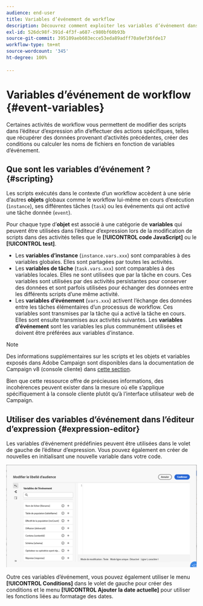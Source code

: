 ```yaml
---
audience: end-user
title: Variables d’événement de workflow
description: Découvrez comment exploiter les variables d’événement dans vos workflows.
exl-id: 526dc98f-391d-4f3f-a687-c980bf60b93b
source-git-commit: 395109aeb603ecce53eda89adff70a9ef36fde17
workflow-type: tm+mt
source-wordcount: '345'
ht-degree: 100%

---
```


# Variables d’événement de workflow {#event-variables}

Certaines activités de workflow vous permettent de modifier des scripts dans l’éditeur d’expression afin d’effectuer des actions spécifiques, telles que récupérer des données provenant d’activités précédentes, créer des conditions ou calculer les noms de fichiers en fonction de variables d’événement.

## Que sont les variables d’événement ? {#scripting}

Les scripts exécutés dans le contexte d’un workflow accèdent à une série d’autres **objets** globaux comme le workflow lui-même en cours d’exécution (`ìnstance`), ses différentes tâches (`task`) ou les événements qui ont activé une tâche donnée (`event`).

Pour chaque type d’**objet** est associé à une catégorie de **variables** qui peuvent être utilisées dans l’éditeur d’expression lors de la modification de scripts dans des activités telles que le **[!UICONTROL code JavaScript]** ou le **[!UICONTROL test]**.

* Les **variables d’instance** (`instance.vars.xxx`) sont comparables à des variables globales. Elles sont partagées par toutes les activités.
* Les **variables de tâche** (`task.vars.xxx`) sont comparables à des variables locales. Elles ne sont utilisées que par la tâche en cours. Ces variables sont utilisées par des activités persistantes pour conserver des données et sont parfois utilisées pour échanger des données entre les différents scripts d’une même activité.
* Les **variables d’événement** (`vars.xxx`) activent l’échange des données entre les tâches élémentaires d’un processus de workflow. Ces variables sont transmises par la tâche qui a activé la tâche en cours. Elles sont ensuite transmises aux activités suivantes. Les **variables d’événement** sont les variables les plus communément utilisées et doivent être préférées aux variables d’instance.

>[!NOTE]
>
>Des informations supplémentaires sur les scripts et les objets et variables exposés dans Adobe Campaign sont disponibles dans la documentation de Campaign v8 (console cliente) dans [cette section](https://experienceleague.adobe.com/fr/docs/campaign/automation/workflows/advanced-management/javascript-scripts-and-templates).
>
>Bien que cette ressource offre de précieuses informations, des incohérences peuvent exister dans la mesure où elle s’applique spécifiquement à la console cliente plutôt qu’à l’interface utilisateur web de Campaign.

## Utiliser des variables d’événement dans l’éditeur d’expression {#expression-editor}

Les variables d’événement prédéfinies peuvent être utilisées dans le volet de gauche de l’éditeur d’expression. Vous pouvez également en créer de nouvelles en initialisant une nouvelle variable dans votre code.

![](assets/event-variables.png)

Outre ces variables d’événement, vous pouvez également utiliser le menu **[!UICONTROL Conditions]** dans le volet de gauche pour créer des conditions et le menu **[!UICONTROL Ajouter la date actuelle]** pour utiliser les fonctions liées au formatage des dates.
